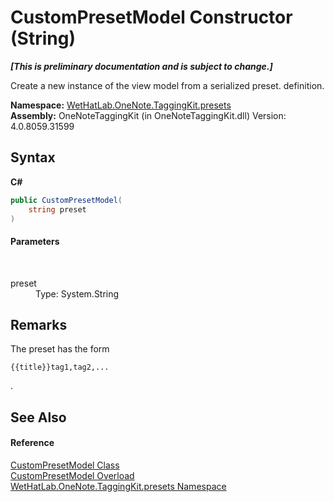 # CustomPresetModel Constructor (String)
 _**\[This is preliminary documentation and is subject to change.\]**_

Create a new instance of the view model from a serialized preset. definition.

**Namespace:**&nbsp;<a href="ea4587cb-d2a8-edd6-403b-ce9e36b93c30">WetHatLab.OneNote.TaggingKit.presets</a><br />**Assembly:**&nbsp;OneNoteTaggingKit (in OneNoteTaggingKit.dll) Version: 4.0.8059.31599

## Syntax

**C#**<br />
``` C#
public CustomPresetModel(
	string preset
)
```


#### Parameters
&nbsp;<dl><dt>preset</dt><dd>Type: System.String<br /></dd></dl>

## Remarks
The preset has the form 
```
{{title}}tag1,tag2,...
```
.

## See Also


#### Reference
<a href="62d9af5e-d8bb-3509-d4de-855e56c66939">CustomPresetModel Class</a><br /><a href="b80317e8-48a6-9111-8279-a504bd8f3a81">CustomPresetModel Overload</a><br /><a href="ea4587cb-d2a8-edd6-403b-ce9e36b93c30">WetHatLab.OneNote.TaggingKit.presets Namespace</a><br />